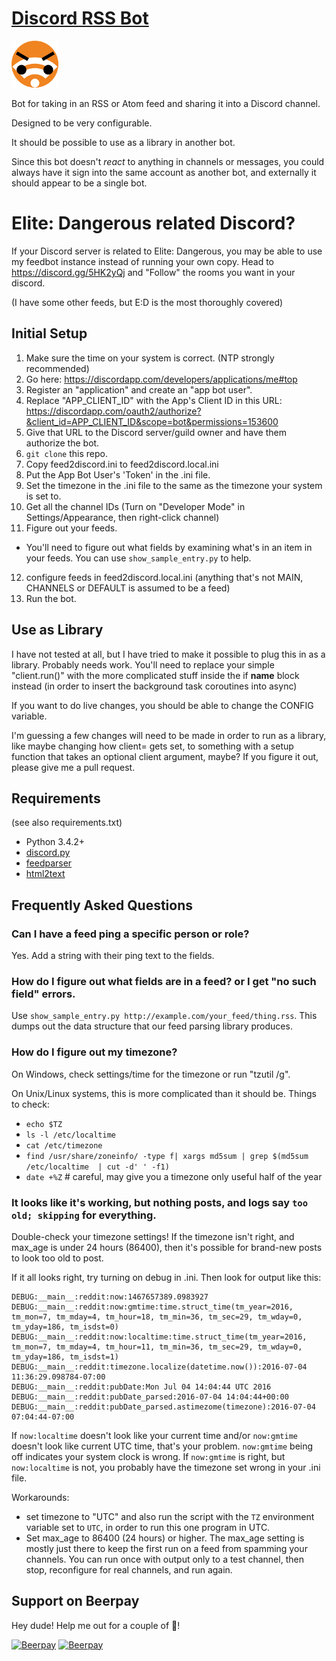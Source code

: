 # [Discord RSS Bot](https://gitlab.com/ffreiheit/discord_feedbot)

![Feed Bot](avatars/avatar-angry-small.png)

Bot for taking in an RSS or Atom feed and sharing it into a Discord channel.

Designed to be very configurable.

It should be possible to use as a library in another bot.

Since this bot doesn't *react* to anything in channels or messages, you could always
have it sign into the same account as another bot, and externally it should appear to
be a single bot.

# Elite: Dangerous related Discord?

If your Discord server is related to Elite: Dangerous, you may be able to use my feedbot instance instead of running your own copy. Head to https://discord.gg/5HK2yQj and "Follow" the rooms you want in your discord.

(I have some other feeds, but E:D is the most thoroughly covered)

## Initial Setup

1. Make sure the time on your system is correct. (NTP strongly recommended)
2. Go here: https://discordapp.com/developers/applications/me#top
3. Register an "application" and create an "app bot user".
4. Replace "APP_CLIENT_ID" with the App's Client ID in this URL:
   https://discordapp.com/oauth2/authorize?&client_id=APP_CLIENT_ID&scope=bot&permissions=153600
5. Give that URL to the Discord server/guild owner and have them authorize
   the bot.
6. `git clone` this repo.
7. Copy feed2discord.ini to feed2discord.local.ini
8. Put the App Bot User's 'Token' in the .ini file.
9. Set the timezone in the .ini file to the same as the timezone your system is set to.
10. Get all the channel IDs (Turn on "Developer Mode" in Settings/Appearance, then right-click channel)
11. Figure out your feeds.
   - You'll need to figure out what fields by examining what's in an item in your feeds. You can use `show_sample_entry.py` to help.
12. configure feeds in feed2discord.local.ini (anything that's not MAIN, CHANNELS or DEFAULT is assumed to be a feed)
13. Run the bot.

## Use as Library

I have not tested at all, but I have tried to make it possible to plug this
in as a library. Probably needs work. You'll need to replace your simple
"client.run()" with the more complicated stuff inside the if __name__ block
instead (in order to insert the background task coroutines into async)

If you want to do live changes, you should be able to change the CONFIG variable.

I'm guessing a few changes will need to be made in order to run as a
library, like maybe changing how client= gets set, to something with a
setup function that takes an optional client argument, maybe? If you figure
it out, please give me a pull request.

## Requirements
(see also requirements.txt)
- Python 3.4.2+
- [discord.py](https://github.com/Rapptz/discord.py)
- [feedparser](https://pypi.python.org/pypi/feedparser)
- [html2text](https://pypi.python.org/pypi/html2text)

## Frequently Asked Questions
### Can I have a feed ping a specific person or role?
Yes. Add a string with their ping text to the fields.

### How do I figure out what fields are in a feed? or I get "no such field" errors.
Use `show_sample_entry.py http://example.com/your_feed/thing.rss`. This
dumps out the data structure that our feed parsing library produces.

### How do I figure out my timezone?
On Windows, check settings/time for the timezone or run "tzutil /g".

On Unix/Linux systems, this is more complicated than it should be. Things to check:
- `echo $TZ`
- `ls -l /etc/localtime`
- `cat /etc/timezone`
- `find /usr/share/zoneinfo/ -type f| xargs md5sum | grep $(md5sum /etc/localtime  | cut -d' ' -f1)`
- `date +%Z` # careful, may give you a timezone only useful half of the year

### It looks like it's working, but nothing posts, and logs say `too old; skipping` for everything.
Double-check your timezone settings! If the timezone isn't right, and max_age is under 24 hours (86400), then it's possible for
brand-new posts to look too old to post.

If it all looks right, try turning on debug in .ini. Then look for output like this:
```
DEBUG:__main__:reddit:now:1467657389.0983927
DEBUG:__main__:reddit:now:gmtime:time.struct_time(tm_year=2016, tm_mon=7, tm_mday=4, tm_hour=18, tm_min=36, tm_sec=29, tm_wday=0, tm_yday=186, tm_isdst=0)
DEBUG:__main__:reddit:now:localtime:time.struct_time(tm_year=2016, tm_mon=7, tm_mday=4, tm_hour=11, tm_min=36, tm_sec=29, tm_wday=0, tm_yday=186, tm_isdst=1)
DEBUG:__main__:reddit:timezone.localize(datetime.now()):2016-07-04 11:36:29.098784-07:00
DEBUG:__main__:reddit:pubDate:Mon Jul 04 14:04:44 UTC 2016
DEBUG:__main__:reddit:pubDate_parsed:2016-07-04 14:04:44+00:00
DEBUG:__main__:reddit:pubDate_parsed.astimezome(timezone):2016-07-04 07:04:44-07:00
```

If `now:localtime` doesn't look like your current time and/or `now:gmtime` doesn't look like current UTC time, that's your problem. `now:gmtime` being off indicates your system clock is wrong. If `now:gmtime` is right, but `now:localtime` is not, you probably have the timezone set wrong in your .ini file.

Workarounds:
- set timezone to "UTC" and also run the script with the `TZ` environment variable set to `UTC`, in order to run this one program in UTC.
- Set max_age to 86400 (24 hours) or higher. The max_age setting is mostly just there to keep the first run on a feed from spamming your channels. You can run once with output only to a test channel, then stop, reconfigure for real channels, and run again.

## Support on Beerpay
Hey dude! Help me out for a couple of :beers:!

[![Beerpay](https://beerpay.io/freiheit/discord_feedbot/badge.svg?style=beer-square)](https://beerpay.io/freiheit/discord_feedbot)  [![Beerpay](https://beerpay.io/freiheit/discord_feedbot/make-wish.svg?style=flat-square)](https://beerpay.io/freiheit/discord_feedbot?focus=wish)